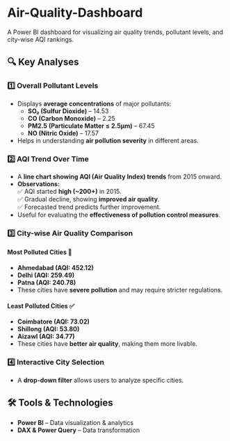 # Air-Quality-Dashboard
A Power BI dashboard for visualizing air quality trends, pollutant levels, and city-wise AQI rankings.

## 🔍 Key Analyses

### 1️⃣ **Overall Pollutant Levels**  
- Displays **average concentrations** of major pollutants:  
  - **SO₂ (Sulfur Dioxide)** – 14.53  
  - **CO (Carbon Monoxide)** – 2.25  
  - **PM2.5 (Particulate Matter ≤ 2.5µm)** – 67.45  
  - **NO (Nitric Oxide)** – 17.57  
- Helps in understanding **air pollution severity** in different areas.

### 2️⃣ **AQI Trend Over Time**  
- A **line chart showing AQI (Air Quality Index) trends** from 2015 onward.
- **Observations:**  
  ✅ AQI started **high (~200+)** in 2015.  
  ✅ Gradual decline, showing **improved air quality**.  
  ✅ Forecasted trend predicts further improvement.  
- Useful for evaluating the **effectiveness of pollution control measures**.

### 3️⃣ **City-wise Air Quality Comparison**  
#### **Most Polluted Cities** 🚨  
- **Ahmedabad (AQI: 452.12)**  
- **Delhi (AQI: 259.49)**  
- **Patna (AQI: 240.78)**  
- These cities have **severe pollution** and may require stricter regulations.

#### **Least Polluted Cities** ✅  
- **Coimbatore (AQI: 73.02)**  
- **Shillong (AQI: 53.80)**  
- **Aizawl (AQI: 34.77)**  
- These cities have **better air quality**, making them more livable.

### 4️⃣ **Interactive City Selection**  
- A **drop-down filter** allows users to analyze specific cities.



## 🛠️ Tools & Technologies  
- **Power BI** – Data visualization & analytics  
- **DAX & Power Query** – Data transformation 
